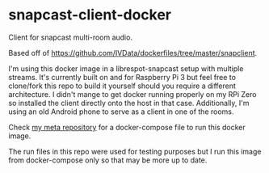# snapcast-client-docker
Client for snapcast multi-room audio.

Based off of https://github.com/IVData/dockerfiles/tree/master/snapclient.

I'm using this docker image in a librespot-snapcast setup with multiple streams.
It's currently built on and for Raspberry Pi 3 but feel free to clone/fork this repo to build it yourself should you require a different architecture.
I didn't mange to get docker running properly on my RPi Zero so installed the client directly onto the host in that case.
Additionally, I'm using an old Android phone to serve as a client in one of the rooms.

Check [my meta repository](https://github.com/ll-nick/jukebox-meta) for a docker-compose file to run this docker image.

The run files in this repo were used for testing purposes but I run this image from docker-compose only so that may be more up to date.
